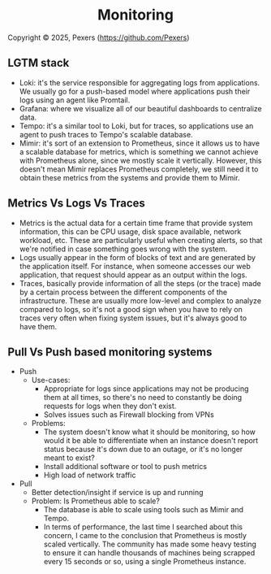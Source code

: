 <h1 align='center'>Monitoring</h1>

Copyright &copy; 2025, Pexers (https://github.com/Pexers)

## LGTM stack
- Loki: it's the service responsible for aggregating logs from applications. We usually go for a push-based model where applications push their logs using an agent like Promtail.
- Grafana: where we visualize all of our beautiful dashboards to centralize data.
- Tempo: it's a similar tool to Loki, but for traces, so applications use an agent to push traces to Tempo's scalable database.
- Mimir: it's sort of an extension to Prometheus, since it allows us to have a scalable database for metrics, which is something we cannot achieve with Prometheus alone, since we mostly scale it vertically. However, this doesn't mean Mimir replaces Prometheus completely, we still need it to obtain these metrics from the systems and provide them to Mimir.

## Metrics Vs Logs Vs Traces
- Metrics is the actual data for a certain time frame that provide system information, this can be CPU usage, disk space available, network workload, etc. These are particularly useful when creating alerts, so that we're notified in case something goes wrong with the system.
- Logs usually appear in the form of blocks of text and are generated by the application itself. For instance, when someone accesses our web application, that request should appear as an output within the logs.
- Traces, basically provide information of all the steps (or the trace) made by a certain process between the different components of the infrastructure. These are usually more low-level and complex to analyze compared to logs, so it's not a good sign when you have to rely on traces very often when fixing system issues, but it's always good to have them.

## Pull Vs Push based monitoring systems
- Push
    - Use-cases:
        - Appropriate for logs since applications may not be producing them at all times, so there's no need to constantly be doing requests for logs when they don't exist.
        - Solves issues such as Firewall blocking from VPNs
    - Problems:
        - The system doesn't know what it should be monitoring, so how would it be able to differentiate when an instance doesn't report status because it's down due to an outage, or it's no longer meant to exist?
        - Install additional software or tool to push metrics
        - High load of network traffic
- Pull
    - Better detection/insight if service is up and running
    - Problem: Is Prometheus able to scale?
        - The database is able to scale using tools such as Mimir and Tempo.
        - In terms of performance, the last time I searched about this concern, I came to the conclusion that Prometheus is mostly scaled vertically. The community has made some heavy testing to ensure it can handle thousands of machines being scrapped every 15 seconds or so, using a single Prometheus instance.
